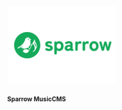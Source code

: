<h1> <img style="width:50%" src="https://github.com/MehrajLatifli/Sparrow-MusicCMS/blob/master/Sparrow%20MusicCMS/MusicCMS/Asserts/Images/Images/Logo.gif"> </h1>
  


<h4>Sparrow MusicCMS</h4>


